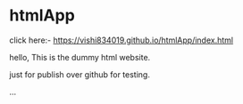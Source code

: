 # htmlApp

click here:- https://vishi834019.github.io/htmlApp/index.html

hello, This is the dummy html website.

just for publish over github for testing.

...

